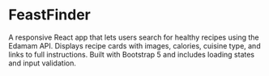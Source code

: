 # FeastFinder
A responsive React app that lets users search for healthy recipes using the Edamam API. Displays recipe cards with images, calories, cuisine type, and links to full instructions. Built with Bootstrap 5 and includes loading states and input validation.
